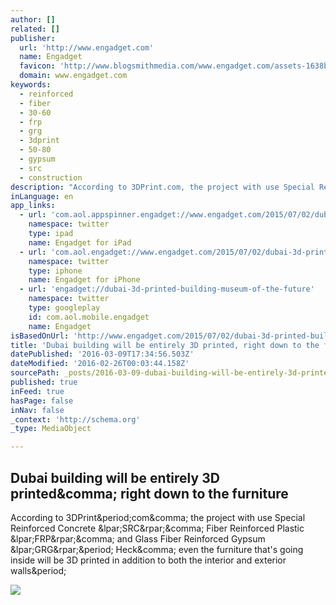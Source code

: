 ```yaml
---
author: []
related: []
publisher:
  url: 'http://www.engadget.com'
  name: Engadget
  favicon: 'http://www.blogsmithmedia.com/www.engadget.com/assets-1638b0a8bbe7effa8f85c3ecabb63620/images/favicon-160x160.png'
  domain: www.engadget.com
keywords:
  - reinforced
  - fiber
  - 30-60
  - frp
  - grg
  - 3dprint
  - 50-80
  - gypsum
  - src
  - construction
description: "According to 3DPrint.com, the project with use Special Reinforced Concrete (SRC), Fiber Reinforced Plastic (FRP), and Glass Fiber Reinforced Gypsum (GRG). Heck, even the furniture that's going inside will be 3D printed in addition to both the interior and exterior walls."
inLanguage: en
app_links:
  - url: 'com.aol.appspinner.engadget://www.engadget.com/2015/07/02/dubai-3d-printed-building-museum-of-the-future/'
    namespace: twitter
    type: ipad
    name: Engadget for iPad
  - url: 'com.aol.engadget://www.engadget.com/2015/07/02/dubai-3d-printed-building-museum-of-the-future/'
    namespace: twitter
    type: iphone
    name: Engadget for iPhone
  - url: 'engadget://dubai-3d-printed-building-museum-of-the-future'
    namespace: twitter
    type: googleplay
    id: com.aol.mobile.engadget
    name: Engadget
isBasedOnUrl: 'http://www.engadget.com/2015/07/02/dubai-3d-printed-building-museum-of-the-future/'
title: 'Dubai building will be entirely 3D printed, right down to the furniture'
datePublished: '2016-03-09T17:34:56.503Z'
dateModified: '2016-02-26T00:03:44.158Z'
sourcePath: _posts/2016-03-09-dubai-building-will-be-entirely-3d-printed-right-down-to-th.md
published: true
inFeed: true
hasPage: false
inNav: false
_context: 'http://schema.org'
_type: MediaObject

---
```

<article style=""><h1>Dubai building will be entirely 3D printed&amp;comma; right down to the furniture</h1><p>According to 3DPrint&amp;period;com&amp;comma; the project with use Special Reinforced Concrete &amp;lpar;SRC&amp;rpar;&amp;comma; Fiber Reinforced Plastic &amp;lpar;FRP&amp;rpar;&amp;comma; and Glass Fiber Reinforced Gypsum &amp;lpar;GRG&amp;rpar;&amp;period; Heck&amp;comma; even the furniture that's going inside will be 3D printed in addition to both the interior and exterior walls&amp;period;</p><img src="http://o.aolcdn.com/dims5/amp:8f2cd002a3cc0330c3c56ab1f48da3404cfff6b2/r:960,504,min/c:960,504,0,0/q:80/?url=http%3A%2Fo.aolcdn.com%2Fhss%2Fstorage%2Fmidas%2F6dfb38a4a32a7d4130cc6fb1c48d7725%2F202226490%2Fdubai.jpg" /></article>